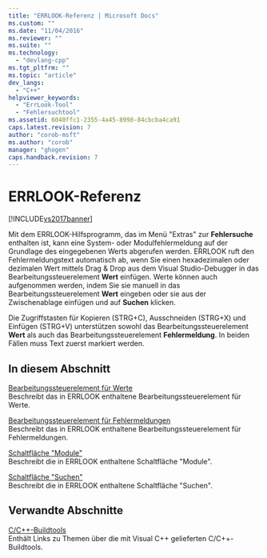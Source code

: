 ```yaml
---
title: "ERRLOOK-Referenz | Microsoft Docs"
ms.custom: ""
ms.date: "11/04/2016"
ms.reviewer: ""
ms.suite: ""
ms.technology: 
  - "devlang-cpp"
ms.tgt_pltfrm: ""
ms.topic: "article"
dev_langs: 
  - "C++"
helpviewer_keywords: 
  - "ErrLook-Tool"
  - "Fehlersuchtool"
ms.assetid: 6040ffc1-2355-4a45-8998-84cbcba4ca91
caps.latest.revision: 7
author: "corob-msft"
ms.author: "corob"
manager: "ghogen"
caps.handback.revision: 7
---
```

# ERRLOOK-Referenz
[!INCLUDE[vs2017banner](../../assembler/inline/includes/vs2017banner.md)]

Mit dem ERRLOOK\-Hilfsprogramm, das im Menü "Extras" zur **Fehlersuche** enthalten ist, kann eine System\- oder Modulfehlermeldung auf der Grundlage des eingegebenen Werts abgerufen werden.  ERRLOOK ruft den Fehlermeldungstext automatisch ab, wenn Sie einen hexadezimalen oder dezimalen Wert mittels Drag & Drop aus dem Visual Studio\-Debugger in das Bearbeitungssteuerelement **Wert** einfügen.  Werte können auch aufgenommen werden, indem Sie sie manuell in das Bearbeitungssteuerelement **Wert** eingeben oder sie aus der Zwischenablage einfügen und auf **Suchen** klicken.  
  
 Die Zugriffstasten für Kopieren \(STRG\+C\), Ausschneiden \(STRG\+X\) und Einfügen \(STRG\+V\) unterstützen sowohl das Bearbeitungssteuerelement **Wert** als auch das Bearbeitungssteuerelement **Fehlermeldung**. In beiden Fällen muss Text zuerst markiert werden.  
  
## In diesem Abschnitt  
 [Bearbeitungssteuerelement für Werte](../../build/reference/value-edit-control.md)  
 Beschreibt das in ERRLOOK enthaltene Bearbeitungssteuerelement für Werte.  
  
 [Bearbeitungssteuerelement für Fehlermeldungen](../../build/reference/error-message-edit-control.md)  
 Beschreibt das in ERRLOOK enthaltene Bearbeitungssteuerelement für Fehlermeldungen.  
  
 [Schaltfläche "Module"](../../build/reference/modules-button.md)  
 Beschreibt die in ERRLOOK enthaltene Schaltfläche "Module".  
  
 [Schaltfläche "Suchen"](../../build/reference/look-up-button.md)  
 Beschreibt die in ERRLOOK enthaltene Schaltfläche "Suchen".  
  
## Verwandte Abschnitte  
 [C\/C\+\+\-Buildtools](../../build/reference/c-cpp-build-tools.md)  
 Enthält Links zu Themen über die mit Visual C\+\+ gelieferten C\/C\+\+\-Buildtools.